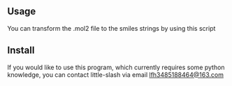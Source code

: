 ## Usage
You can transform the .mol2 file to the smiles strings by using this script

## Install
If you would like to use this program, which currently requires some python knowledge, you can contact little-slash via email lfh3485188464@163.com
